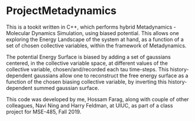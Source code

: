 # ProjectMetadynamics

This is a tookit written in C++, which performs hybrid Metadynamics - Molecular Dynamics Simulation, using biased potential. 
This allows one exploring the Energy Landscape of the system at hand, as a function of a set of chosen collective variables, within the framework of Metadynamics. 

The potential Energy Surface is biased by adding a set of gaussians centered, in the collective variable space, at different values of the collective variable, chosen/and/recorded each tau time-steps. This history-dependent gaussians allow one to reconstruct the free energy surface as a function of the chosen biasing collective variable, by inverting this history-dependent summed gaussian surface.

This code was developed by me, Hossam Farag, along with couple of other colleagues, Navi Ning and Harry Feldman, at UIUC, as part of a class project for MSE-485, Fall 2019.

